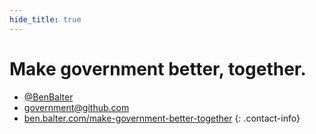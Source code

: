 ```yaml
---
hide_title: true
---
```


# Make government better, **together**.

* [@BenBalter](http://twitter.com/benbalter)
* <government@github.com>
* [ben.balter.com/make-government-better-together](http://ben.balter.com/make-government-better-together)
{: .contact-info}
